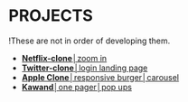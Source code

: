 # PROJECTS
!These are not in order of developing them.

- [**Netflix-clone**│zoom in](https://github.com/ratsepmarkus/netflix-clone)
- [**Twitter-clone**│login landing page](https://github.com/ratsepmarkus/twitter-clone/tree/master)
- [**Apple Clone**│responsive burger│carousel](https://github.com/ratsepmarkus/apple-clone)
- [**Kawand**│one pager│pop ups](https://github.com/ratsepmarkus/Kawand)


